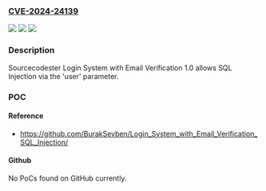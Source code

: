 ### [CVE-2024-24139](https://cve.mitre.org/cgi-bin/cvename.cgi?name=CVE-2024-24139)
![](https://img.shields.io/static/v1?label=Product&message=n%2Fa&color=blue)
![](https://img.shields.io/static/v1?label=Version&message=n%2Fa&color=blue)
![](https://img.shields.io/static/v1?label=Vulnerability&message=n%2Fa&color=brighgreen)

### Description

Sourcecodester Login System with Email Verification 1.0 allows SQL Injection via the 'user' parameter.

### POC

#### Reference
- https://github.com/BurakSevben/Login_System_with_Email_Verification_SQL_Injection/

#### Github
No PoCs found on GitHub currently.

